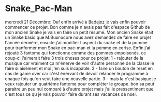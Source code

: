 # Snake_Pac-Man

mercredi 21 Décembre: Ouf enfin arrivé à Badajoz je vais enfin pouvoir commencer ce projet.
                      Bon comme je n'avais pas fait d'espace Github de mon ancien Snake je vais en faire un petit résumé.
                      Mon ancien Snake était un Snake basic que M.Buonocore nous avez demandez de faire en projet l'année derniére, ensuite j'ai 
                      modifier l'aspect du snake 
                      et de la pomme pour tranformer mon Snake en pac-man et la pomme en cerise. 
                      Enfin j'ai rejouté 3 fantome qui fonctionne comme des pommes empoisonés.
                      ce coup-ci j'aimerait faire 3 trois choses pour ce projet:
                      1 - rajouter de la musique car vraiment ça m'énerve de voir d'autre personne de la classe le faire si aisément et moi j'en suis incapable.
                      2 - faire un bouton de reset en cas de game over car c'est énervant de devoir relancer le programme à chaque fois 
                      qu'on veut faire une nouvelle partie.
                      3 - mais la c'est basique je veux rajouter un quatrième fantome pour compléter le groupe. 
                      bon sa peut paraitre un peu nul comparé à d'autre projet mais j'ai le pressentiment que c'est tous ce qu je vais pouvoir faire durant ses vacances 
                      de noel.
